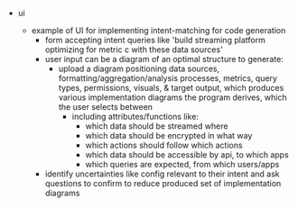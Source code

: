 - ui

  - example of UI for implementing intent-matching for code generation
    - form accepting intent queries like 'build streaming platform optimizing for metric c with these data sources'
    - user input can be a diagram of an optimal structure to generate:
      - upload a diagram positioning data sources, formatting/aggregation/analysis processes, metrics, query types, permissions, visuals, & target output, which produces various implementation diagrams the program derives, which the user selects between
        - including attributes/functions like:
          - which data should be streamed where
          - which data should be encrypted in what way
          - which actions should follow which actions
          - which data should be accessible by api, to which apps
          - which queries are expected, from which users/apps
    - identify uncertainties like config relevant to their intent and ask questions to confirm to reduce produced set of implementation diagrams
